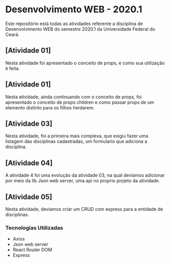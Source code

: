 # Desenvolvimento WEB - 2020.1

Este repositório está todas as atividades referente a disciplina de Desenvolvimento WEB do semestre 2020.1 da Universidade Federal do Ceará.

## [Atividade 01]

Nesta atividade foi apresentado o conceito de props, e como sua utilização é feita.

## [Atividade 01]

Nesta atividade, ainda continuando com o conceito de props, foi apresentado o conceito de props children e como passar props de um elemento distinto para os filhos herdarem.

## [Atividade 03]

Nesta atividade, foi a primeira mais complexa, que exigiu fazer uma listagem das disciplinas cadastradas, um formulario que adiciona a disciplina.

## [Atividade 04]

A atividade 4 foi uma evolução da atividade 03, na qual devíamos adicionar por meio da lib Json web server, uma api no proprio projeto da atividade.

## [Atividade 05]

Nesta atividade, devíamos criar um CRUD com express para a entidade de disciplinas.

### Tecnologias Utilizadas

- Axios
- Json web server
- React Router DOM
- Express
